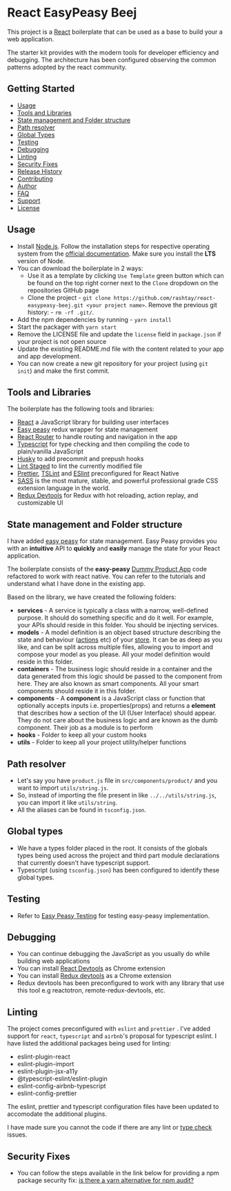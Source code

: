 # React EasyPeasy Beej

This project is a [React](https://create-react-app.dev/docs/getting-started/) boilerplate that can be used as a base to build your a web application.

The starter kit provides with the modern tools for developer efficiency and debugging. The architecture has been configured observing the common patterns adopted by the react community.

[comment]: <> ([![NPM Version][npm-image]][npm-url])

[comment]: <> ([![Build Status][travis-image]][travis-url])

[comment]: <> ([![Downloads Stats][npm-downloads]][npm-url])

## Getting Started

- [Usage](#usage)
- [Tools and Libraries](#tools-and-libraries)
- [State management and Folder structure](#state-management-and-folder-structure)
- [Path resolver](#path-resolver)
- [Global Types](#global-types)
- [Testing](#testing)
- [Debugging](#debugging)
- [Linting](#linting)
- [Security Fixes](#security-fixes)
- [Release History](#release-history)
- [Contributing](#contributing)
- [Author](#author)
- [FAQ](#faq)
- [Support](#support)
- [License](#license)

## Usage

- Install [Node.js](https://nodejs.org/en/). Follow the installation steps for respective operating system from the [official documentation](https://nodejs.org/en/). Make sure you install the **LTS** version of Node.
- You can download the boilerplate in 2 ways:
  - Use it as a template by clicking `Use Template` green button which can be found on the top right corner next to the `Clone` dropdown on the repositories GitHub page
  - Clone the project - `git clone https://github.com/rashtay/react-easypeasy-beej.git <your project name>`. Remove the previous git history: - `rm -rf .git/`.
- Add the npm dependencies by running - `yarn install`
- Start the packager with `yarn start`
- Remove the LICENSE file and update the `license` field in `package.json` if your project is not open source
- Update the existing README.md file with the content related to your app and app development.
- You can now create a new git repository for your project (using `git init`) and make the first commit.

## Tools and Libraries

The boilerplate has the following tools and libraries:

- [React](https://reactjs.org/) a JavaScript library for building user interfaces
- [Easy peasy](https://easy-peasy.now.sh/) redux wrapper for state management
- [React Router](https://reacttraining.com/react-router/web/guides/quick-start) to handle routing and navigation in the app
- [Typescript](https://www.typescriptlang.org/) for type checking and then compiling the code to plain/vanilla JavaScript
- [Husky](https://www.npmjs.com/package/husky) to add precommit and prepush hooks
- [Lint Staged](https://www.npmjs.com/package/lint-staged) to lint the currently modified file
- [Prettier](https://prettier.io/), [TSLint](<[https://palantir.github.io/tslint/](https://palantir.github.io/tslint/)>) and [ESlint](https://eslint.org/) preconfigured for React Native
- [SASS](https://sass-lang.com/) is the most mature, stable, and powerful professional grade CSS extension language in the world.
- [Redux Devtools](https://github.com/reduxjs/redux-devtools) for Redux with hot reloading, action replay, and customizable UI

## State management and Folder structure

I have added [easy peasy](https://easy-peasy.now.sh/) for state management. Easy Peasy provides you with an **intuitive** API to **quickly** and **easily** manage the state for your React application.

The boilerplate consists of the **easy-peasy** [Dummy Product App](https://codesandbox.io/s/easy-peasy-tutorial-listeners-rhni3) code refactored to work with react native. You can refer to the tutorials and understand what I have done in the existing app.

Based on the library, we have created the following folders:

- **services** - A service is typically a class with a narrow, well-defined purpose. It should do something specific and do it well. For example, your APIs should reside in this folder. You should be injecting services.
- **models** - A model definition is an object based structure describing the state and behaviour ([actions](https://easy-peasy.now.sh/docs/api/action.html) etc) of your [store](https://easy-peasy.now.sh/docs/api/store.html). It can be as deep as you like, and can be split across multiple files, allowing you to import and compose your model as you please. All your model definition would reside in this folder.
- **containers** - The business logic should reside in a container and the data generated from this logic should be passed to the component from here. They are also known as smart components. All your smart components should reside it in this folder.
- **components** - A **component** is a JavaScript class or function that optionally accepts inputs i.e. properties(props) and returns a **element** that describes how a section of the UI (User Interface) should appear. They do not care about the business logic and are known as the dumb component. Their job as a module is to perform
- **hooks** - Folder to keep all your custom hooks
- **utils** - Folder to keep all your project utility/helper functions

## Path resolver

- Let's say you have `product.js` file in `src/components/product/` and you want to import `utils/string.js`.
- So, instead of importing the file present in like `../../utils/string.js`, you can import it like `utils/string`.
- All the aliases can be found in `tsconfig.json`.

## Global types

- We have a types folder placed in the root. It consists of the globals types being used across the project and third part module declarations that currently doesn't have typescript support.
- Typescript (using `tsconfig.json`) has been configured to identify these global types.

## Testing

- Refer to [Easy Peasy Testing](https://easy-peasy.now.sh/docs/testing/) for testing easy-peasy implementation.

## Debugging

- You can continue debugging the JavaScript as you usually do while building web applications
- You can install [React Devtools](https://chrome.google.com/webstore/detail/react-developer-tools/fmkadmapgofadopljbjfkapdkoienihi?hl=en) as Chrome extension
- You can install [Redux devtools](https://chrome.google.com/webstore/detail/redux-devtools/lmhkpmbekcpmknklioeibfkpmmfibljd?hl=en) as a Chrome extension
- Redux devtools has been preconfigured to work with any library that use this tool e.g reactotron, remote-redux-devtools, etc.

## Linting

The project comes preconfigured with `eslint` and `prettier` . I've added support for `react`, `typescript` and `airbnb`'s proposal for typescript eslint. I have listed the additional packages being used for linting:

- eslint-plugin-react
- eslint-plugin-import
- eslint-plugin-jsx-a11y
- @typescript-eslint/eslint-plugin
- eslint-config-airbnb-typescript
- eslint-config-prettier

The eslint, prettier and typescript configuration files have been updated to accomodate the additional plugins.

I have made sure you cannot the code if there are any lint or [type check](https://github.com/okonet/lint-staged/issues/468#issuecomment-605102567) issues.

## Security Fixes

- You can follow the steps available in the link below for providing a npm package security fix:
[is there a yarn alternative for npm audit?](https://stackoverflow.com/a/60878037/2338858)
